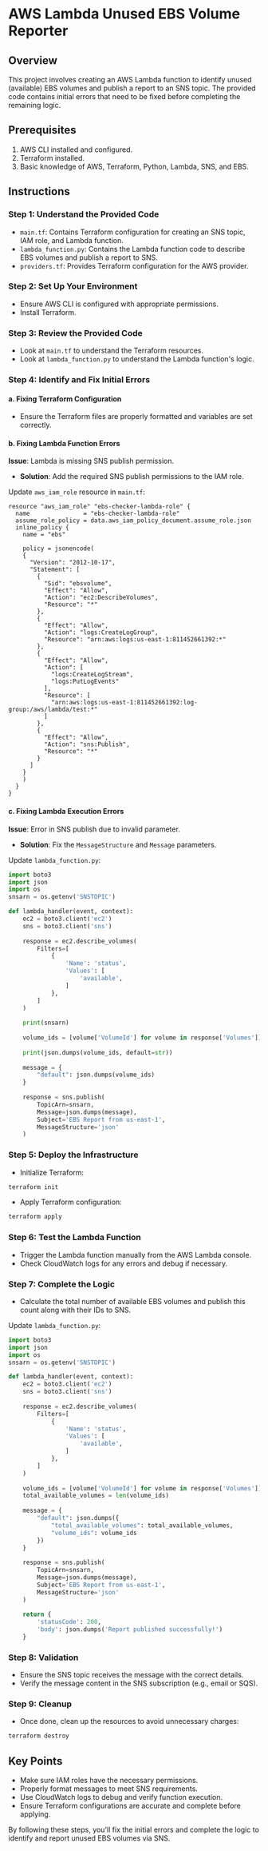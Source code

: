 
# AWS Lambda Unused EBS Volume Reporter

## Overview

This project involves creating an AWS Lambda function to identify unused (available) EBS volumes and publish a report to an SNS topic. The provided code contains initial errors that need to be fixed before completing the remaining logic.

## Prerequisites

1. AWS CLI installed and configured.
2. Terraform installed.
3. Basic knowledge of AWS, Terraform, Python, Lambda, SNS, and EBS.

## Instructions

### Step 1: Understand the Provided Code

- `main.tf`: Contains Terraform configuration for creating an SNS topic, IAM role, and Lambda function.
- `lambda_function.py`: Contains the Lambda function code to describe EBS volumes and publish a report to SNS.
- `providers.tf`: Provides Terraform configuration for the AWS provider.

### Step 2: Set Up Your Environment

- Ensure AWS CLI is configured with appropriate permissions.
- Install Terraform.

### Step 3: Review the Provided Code

- Look at `main.tf` to understand the Terraform resources.
- Look at `lambda_function.py` to understand the Lambda function's logic.

### Step 4: Identify and Fix Initial Errors

#### a. Fixing Terraform Configuration

- Ensure the Terraform files are properly formatted and variables are set correctly.

#### b. Fixing Lambda Function Errors

**Issue**: Lambda is missing SNS publish permission.
- **Solution**: Add the required SNS publish permissions to the IAM role.

Update `aws_iam_role` resource in `main.tf`:

```hcl
resource "aws_iam_role" "ebs-checker-lambda-role" {
  name               = "ebs-checker-lambda-role"
  assume_role_policy = data.aws_iam_policy_document.assume_role.json
  inline_policy {
    name = "ebs"

    policy = jsonencode(
    {
      "Version": "2012-10-17",
      "Statement": [
        {
          "Sid": "ebsvolume",
          "Effect": "Allow",
          "Action": "ec2:DescribeVolumes",
          "Resource": "*"
        },
        {
          "Effect": "Allow",
          "Action": "logs:CreateLogGroup",
          "Resource": "arn:aws:logs:us-east-1:811452661392:*"
        },
        {
          "Effect": "Allow",
          "Action": [
            "logs:CreateLogStream",
            "logs:PutLogEvents"
          ],
          "Resource": [
            "arn:aws:logs:us-east-1:811452661392:log-group:/aws/lambda/test:*"
          ]
        },
        {
          "Effect": "Allow",
          "Action": "sns:Publish",
          "Resource": "*"
        }
      ]
    }
    )
  }
}
```

#### c. Fixing Lambda Execution Errors

**Issue**: Error in SNS publish due to invalid parameter.
- **Solution**: Fix the `MessageStructure` and `Message` parameters.

Update `lambda_function.py`:

```python
import boto3
import json
import os
snsarn = os.getenv('SNSTOPIC')

def lambda_handler(event, context):
    ec2 = boto3.client('ec2')
    sns = boto3.client('sns')
    
    response = ec2.describe_volumes(
        Filters=[
            {
                'Name': 'status',
                'Values': [
                    'available',
                ]
            },
        ]
    )
    
    print(snsarn)
    
    volume_ids = [volume['VolumeId'] for volume in response['Volumes']]
    
    print(json.dumps(volume_ids, default=str))
    
    message = {
        "default": json.dumps(volume_ids)
    }
    
    response = sns.publish(
        TopicArn=snsarn,
        Message=json.dumps(message),
        Subject='EBS Report from us-east-1',
        MessageStructure='json'
    )
```

### Step 5: Deploy the Infrastructure

- Initialize Terraform:
```bash
terraform init
```
- Apply Terraform configuration:
```bash
terraform apply
```

### Step 6: Test the Lambda Function

- Trigger the Lambda function manually from the AWS Lambda console.
- Check CloudWatch logs for any errors and debug if necessary.

### Step 7: Complete the Logic

- Calculate the total number of available EBS volumes and publish this count along with their IDs to SNS.

Update `lambda_function.py`:

```python
import boto3
import json
import os
snsarn = os.getenv('SNSTOPIC')

def lambda_handler(event, context):
    ec2 = boto3.client('ec2')
    sns = boto3.client('sns')
    
    response = ec2.describe_volumes(
        Filters=[
            {
                'Name': 'status',
                'Values': [
                    'available',
                ]
            },
        ]
    )
    
    volume_ids = [volume['VolumeId'] for volume in response['Volumes']]
    total_available_volumes = len(volume_ids)
    
    message = {
        "default": json.dumps({
            "total_available_volumes": total_available_volumes,
            "volume_ids": volume_ids
        })
    }
    
    response = sns.publish(
        TopicArn=snsarn,
        Message=json.dumps(message),
        Subject='EBS Report from us-east-1',
        MessageStructure='json'
    )
    
    return {
        'statusCode': 200,
        'body': json.dumps('Report published successfully!')
    }
```

### Step 8: Validation

- Ensure the SNS topic receives the message with the correct details.
- Verify the message content in the SNS subscription (e.g., email or SQS).

### Step 9: Cleanup

- Once done, clean up the resources to avoid unnecessary charges:
```bash
terraform destroy
```

## Key Points

- Make sure IAM roles have the necessary permissions.
- Properly format messages to meet SNS requirements.
- Use CloudWatch logs to debug and verify function execution.
- Ensure Terraform configurations are accurate and complete before applying.

By following these steps, you'll fix the initial errors and complete the logic to identify and report unused EBS volumes via SNS.
